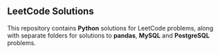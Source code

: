 ## LeetCode Solutions

This repository contains **Python** solutions for LeetCode problems, along with separate folders for solutions to **pandas**, **MySQL** and **PostgreSQL** problems.
